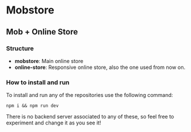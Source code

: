 # Mobstore
## Mob + Online Store 

### Structure

- **mobstore**: Main online store 
- **online-store**: Responsive online store, also the one used from now on. 

### How to install and run 

To install and run any of the repositories use the following command:

```npm i && npm run dev```

There is no backend server associated to any of these, so feel free to experiment and change it as you see it!